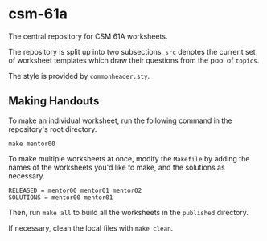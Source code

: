 # csm-61a

The central repository for CSM 61A worksheets.

The repository is split up into two subsections. `src` denotes the current set
of worksheet templates which draw their questions from the pool of `topics`.

The style is provided by `commonheader.sty`.

## Making Handouts

To make an individual worksheet, run the following command in the repository's
root directory.

    make mentor00

To make multiple worksheets at once, modify the `Makefile` by adding the names
of the worksheets you'd like to make, and the solutions as necessary.

    RELEASED = mentor00 mentor01 mentor02
    SOLUTIONS = mentor00 mentor01

Then, run `make all` to build all the worksheets in the `published` directory.

If necessary, clean the local files with `make clean`.
